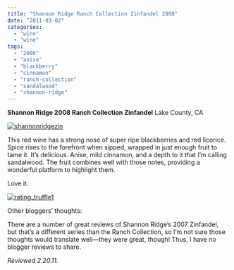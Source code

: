 ```yaml
---
title: "Shannon Ridge Ranch Collection Zinfandel 2008"
date: "2011-03-02"
categories: 
  - "wine"
  - "wine"
tags: 
  - "2008"
  - "anise"
  - "blackberry"
  - "cinnamon"
  - "ranch-collection"
  - "sandalwood"
  - "shannon-ridge"
---
```


**Shannon Ridge 2008 Ranch Collection Zinfandel** Lake County, CA

[![](http://s3.amazonaws.com/thegourmez-wpmedia/2011/02/shannonridgezin.jpg "shannonridgezin")](http://s3.amazonaws.com/thegourmez-wpmedia/2011/02/shannonridgezin.jpg)

This red wine has a strong nose of super ripe blackberries and red licorice. Spice rises to the forefront when sipped, wrapped in just enough fruit to tame it. It’s delicious. Anise, mild cinnamon, and a depth to it that I’m calling sandalwood. The fruit combines well with those notes, providing a wonderful platform to highlight them.

Love it.

[![](http://s3.amazonaws.com/thegourmez-wpmedia/2009/02/rating_truffle1.gif "rating_truffle1")](http://s3.amazonaws.com/thegourmez-wpmedia/2009/02/rating_truffle1.gif)

Other bloggers’ thoughts:

There are a number of great reviews of Shannon Ridge’s 2007 Zinfandel, but that’s a different series than the Ranch Collection, so I’m not sure those thoughts would translate well—they were great, though! Thus, I have no blogger reviews to share.

_Reviewed 2.20.11._
